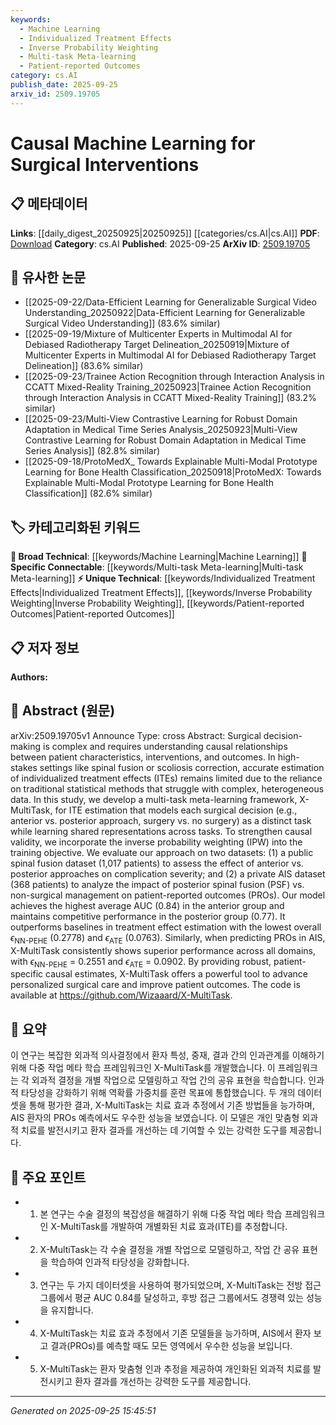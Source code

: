 ```yaml
---
keywords:
  - Machine Learning
  - Individualized Treatment Effects
  - Inverse Probability Weighting
  - Multi-task Meta-learning
  - Patient-reported Outcomes
category: cs.AI
publish_date: 2025-09-25
arxiv_id: 2509.19705
---
```


<!-- KEYWORD_LINKING_METADATA:
{
  "processed_timestamp": "2025-09-25T15:45:51.131713",
  "vocabulary_version": "1.0",
  "selected_keywords": [
    "Machine Learning",
    "Individualized Treatment Effects",
    "Inverse Probability Weighting",
    "Multi-task Meta-learning",
    "Patient-reported Outcomes"
  ],
  "rejected_keywords": [],
  "similarity_scores": {
    "Machine Learning": 0.78,
    "Individualized Treatment Effects": 0.82,
    "Inverse Probability Weighting": 0.79,
    "Multi-task Meta-learning": 0.8,
    "Patient-reported Outcomes": 0.77
  },
  "extraction_method": "AI_prompt_based",
  "budget_applied": true,
  "candidates_json": {
    "candidates": [
      {
        "surface": "Causal Machine Learning",
        "canonical": "Machine Learning",
        "aliases": [
          "Causal ML"
        ],
        "category": "broad_technical",
        "rationale": "Links to the broader field of machine learning with a focus on causal inference.",
        "novelty_score": 0.45,
        "connectivity_score": 0.9,
        "specificity_score": 0.65,
        "link_intent_score": 0.78
      },
      {
        "surface": "Individualized Treatment Effects",
        "canonical": "Individualized Treatment Effects",
        "aliases": [
          "ITE"
        ],
        "category": "unique_technical",
        "rationale": "Central to the study's focus on personalized surgical decisions.",
        "novelty_score": 0.75,
        "connectivity_score": 0.65,
        "specificity_score": 0.85,
        "link_intent_score": 0.82
      },
      {
        "surface": "Inverse Probability Weighting",
        "canonical": "Inverse Probability Weighting",
        "aliases": [
          "IPW"
        ],
        "category": "unique_technical",
        "rationale": "A key statistical technique used to enhance causal validity in the study.",
        "novelty_score": 0.7,
        "connectivity_score": 0.6,
        "specificity_score": 0.8,
        "link_intent_score": 0.79
      },
      {
        "surface": "Multi-task Meta-learning",
        "canonical": "Multi-task Meta-learning",
        "aliases": [
          "X-MultiTask"
        ],
        "category": "specific_connectable",
        "rationale": "Describes the novel framework developed in the study for task-specific learning.",
        "novelty_score": 0.68,
        "connectivity_score": 0.75,
        "specificity_score": 0.78,
        "link_intent_score": 0.8
      },
      {
        "surface": "Patient-reported Outcomes",
        "canonical": "Patient-reported Outcomes",
        "aliases": [
          "PROs"
        ],
        "category": "unique_technical",
        "rationale": "Important for evaluating the impact of surgical interventions from the patient's perspective.",
        "novelty_score": 0.65,
        "connectivity_score": 0.7,
        "specificity_score": 0.82,
        "link_intent_score": 0.77
      }
    ],
    "ban_list_suggestions": [
      "surgical decision-making",
      "treatment effect estimation"
    ]
  },
  "decisions": [
    {
      "candidate_surface": "Causal Machine Learning",
      "resolved_canonical": "Machine Learning",
      "decision": "linked",
      "scores": {
        "novelty": 0.45,
        "connectivity": 0.9,
        "specificity": 0.65,
        "link_intent": 0.78
      }
    },
    {
      "candidate_surface": "Individualized Treatment Effects",
      "resolved_canonical": "Individualized Treatment Effects",
      "decision": "linked",
      "scores": {
        "novelty": 0.75,
        "connectivity": 0.65,
        "specificity": 0.85,
        "link_intent": 0.82
      }
    },
    {
      "candidate_surface": "Inverse Probability Weighting",
      "resolved_canonical": "Inverse Probability Weighting",
      "decision": "linked",
      "scores": {
        "novelty": 0.7,
        "connectivity": 0.6,
        "specificity": 0.8,
        "link_intent": 0.79
      }
    },
    {
      "candidate_surface": "Multi-task Meta-learning",
      "resolved_canonical": "Multi-task Meta-learning",
      "decision": "linked",
      "scores": {
        "novelty": 0.68,
        "connectivity": 0.75,
        "specificity": 0.78,
        "link_intent": 0.8
      }
    },
    {
      "candidate_surface": "Patient-reported Outcomes",
      "resolved_canonical": "Patient-reported Outcomes",
      "decision": "linked",
      "scores": {
        "novelty": 0.65,
        "connectivity": 0.7,
        "specificity": 0.82,
        "link_intent": 0.77
      }
    }
  ]
}
-->

# Causal Machine Learning for Surgical Interventions

## 📋 메타데이터

**Links**: [[daily_digest_20250925|20250925]] [[categories/cs.AI|cs.AI]]
**PDF**: [Download](https://arxiv.org/pdf/2509.19705.pdf)
**Category**: cs.AI
**Published**: 2025-09-25
**ArXiv ID**: [2509.19705](https://arxiv.org/abs/2509.19705)

## 🔗 유사한 논문
- [[2025-09-22/Data-Efficient Learning for Generalizable Surgical Video Understanding_20250922|Data-Efficient Learning for Generalizable Surgical Video Understanding]] (83.6% similar)
- [[2025-09-19/Mixture of Multicenter Experts in Multimodal AI for Debiased Radiotherapy Target Delineation_20250919|Mixture of Multicenter Experts in Multimodal AI for Debiased Radiotherapy Target Delineation]] (83.6% similar)
- [[2025-09-23/Trainee Action Recognition through Interaction Analysis in CCATT Mixed-Reality Training_20250923|Trainee Action Recognition through Interaction Analysis in CCATT Mixed-Reality Training]] (83.2% similar)
- [[2025-09-23/Multi-View Contrastive Learning for Robust Domain Adaptation in Medical Time Series Analysis_20250923|Multi-View Contrastive Learning for Robust Domain Adaptation in Medical Time Series Analysis]] (82.8% similar)
- [[2025-09-18/ProtoMedX_ Towards Explainable Multi-Modal Prototype Learning for Bone Health Classification_20250918|ProtoMedX: Towards Explainable Multi-Modal Prototype Learning for Bone Health Classification]] (82.6% similar)

## 🏷️ 카테고리화된 키워드
**🧠 Broad Technical**: [[keywords/Machine Learning|Machine Learning]]
**🔗 Specific Connectable**: [[keywords/Multi-task Meta-learning|Multi-task Meta-learning]]
**⚡ Unique Technical**: [[keywords/Individualized Treatment Effects|Individualized Treatment Effects]], [[keywords/Inverse Probability Weighting|Inverse Probability Weighting]], [[keywords/Patient-reported Outcomes|Patient-reported Outcomes]]

## 📋 저자 정보

**Authors:** 

## 📄 Abstract (원문)

arXiv:2509.19705v1 Announce Type: cross 
Abstract: Surgical decision-making is complex and requires understanding causal relationships between patient characteristics, interventions, and outcomes. In high-stakes settings like spinal fusion or scoliosis correction, accurate estimation of individualized treatment effects (ITEs) remains limited due to the reliance on traditional statistical methods that struggle with complex, heterogeneous data. In this study, we develop a multi-task meta-learning framework, X-MultiTask, for ITE estimation that models each surgical decision (e.g., anterior vs. posterior approach, surgery vs. no surgery) as a distinct task while learning shared representations across tasks. To strengthen causal validity, we incorporate the inverse probability weighting (IPW) into the training objective. We evaluate our approach on two datasets: (1) a public spinal fusion dataset (1,017 patients) to assess the effect of anterior vs. posterior approaches on complication severity; and (2) a private AIS dataset (368 patients) to analyze the impact of posterior spinal fusion (PSF) vs. non-surgical management on patient-reported outcomes (PROs). Our model achieves the highest average AUC (0.84) in the anterior group and maintains competitive performance in the posterior group (0.77). It outperforms baselines in treatment effect estimation with the lowest overall $\epsilon_{\text{NN-PEHE}}$ (0.2778) and $\epsilon_{\text{ATE}}$ (0.0763). Similarly, when predicting PROs in AIS, X-MultiTask consistently shows superior performance across all domains, with $\epsilon_{\text{NN-PEHE}}$ = 0.2551 and $\epsilon_{\text{ATE}}$ = 0.0902. By providing robust, patient-specific causal estimates, X-MultiTask offers a powerful tool to advance personalized surgical care and improve patient outcomes. The code is available at https://github.com/Wizaaard/X-MultiTask.

## 📝 요약

이 연구는 복잡한 외과적 의사결정에서 환자 특성, 중재, 결과 간의 인과관계를 이해하기 위해 다중 작업 메타 학습 프레임워크인 X-MultiTask를 개발했습니다. 이 프레임워크는 각 외과적 결정을 개별 작업으로 모델링하고 작업 간의 공유 표현을 학습합니다. 인과적 타당성을 강화하기 위해 역확률 가중치를 훈련 목표에 통합했습니다. 두 개의 데이터셋을 통해 평가한 결과, X-MultiTask는 치료 효과 추정에서 기존 방법들을 능가하며, AIS 환자의 PROs 예측에서도 우수한 성능을 보였습니다. 이 모델은 개인 맞춤형 외과적 치료를 발전시키고 환자 결과를 개선하는 데 기여할 수 있는 강력한 도구를 제공합니다.

## 🎯 주요 포인트

- 1. 본 연구는 수술 결정의 복잡성을 해결하기 위해 다중 작업 메타 학습 프레임워크인 X-MultiTask를 개발하여 개별화된 치료 효과(ITE)를 추정합니다.
- 2. X-MultiTask는 각 수술 결정을 개별 작업으로 모델링하고, 작업 간 공유 표현을 학습하여 인과적 타당성을 강화합니다.
- 3. 연구는 두 가지 데이터셋을 사용하여 평가되었으며, X-MultiTask는 전방 접근 그룹에서 평균 AUC 0.84를 달성하고, 후방 접근 그룹에서도 경쟁력 있는 성능을 유지합니다.
- 4. X-MultiTask는 치료 효과 추정에서 기존 모델들을 능가하며, AIS에서 환자 보고 결과(PROs)를 예측할 때도 모든 영역에서 우수한 성능을 보입니다.
- 5. X-MultiTask는 환자 맞춤형 인과 추정을 제공하여 개인화된 외과적 치료를 발전시키고 환자 결과를 개선하는 강력한 도구를 제공합니다.


---

*Generated on 2025-09-25 15:45:51*